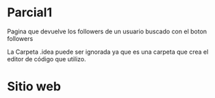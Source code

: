 # Parcial1
Pagina que devuelve los followers de un usuario buscado con el boton followers

La Carpeta .idea puede ser ignorada ya que es una carpeta que crea el editor de código que utilizo.

# Sitio web
